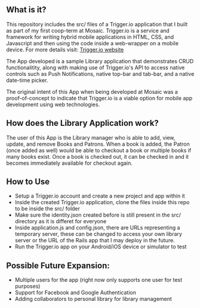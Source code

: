 ## What is it?
This repository includes the src/ files of a Trigger.io application that I built as part of my first coop-term at Mosaic.  Trigger.io is a service and framework for writing hybrid mobile applications in HTML, CSS, and Javascript and then using the code inside a web-wrapper on a mobile device.  For more details visit:
[Trigger.io website](https://trigger.io/how-it-works/)

The App developed is a sample Library application that demonstrates CRUD functionalitity, along with making use of Trigger.io's API to access native controls such as Push Notifications, native top-bar and tab-bar, and a native date-time picker.

The original intent of this App when being developed at Mosaic was a proof-of-concept to indicate that Trigger.io is a viable option for mobile app development using web technologies.


## How does the Library Application work?
The user of this App is the Library manager who is able to add, view, update, and remove Books and Patrons.  When a book is added, the Patron (once added as well) would be able to checkout a book or multiple books if many books exist.  Once a book is checked out, it can be checked in and it becomes immediately available for checkout again.

## How to Use
- Setup a Trigger.io account and create a new project and app within it
- Inside the created Trigger.io application, clone the files inside this repo to be inside the src/ folder
- Make sure the identity.json created before is still present in the src/ directory as it is differet for everyone
- Inside application.js and config.json, there are URLs representing a temporary server, these can be changed to access your own library server or the URL of the Rails app that I may deploy in the future.
- Run the Trigger.io app on your Android/iOS device or simulator to test

## Possible Future Expansion:
- Multiple users for the app (right now only supports one user for test purposes)
- Support for Facebook and Google Authentication
- Adding collaborators to personal library for library management

